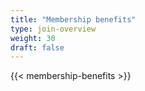 ```yaml
---
title: "Membership benefits"
type: join-overview
weight: 30
draft: false
---
```


{{< membership-benefits >}}

